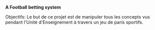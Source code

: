 **A Football betting system**

Objectifs: Le but de ce projet est de manipuler tous les concepts vus pendant l'Unité d'Enseignement à travers un jeu de paris sportifs.
